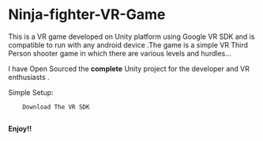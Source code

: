 # Ninja-fighter-VR-Game
This is a VR game developed on Unity platform using Google VR SDK and is compatible to run with any android device .The game is a simple VR Third Person shooter game in which there are various levels and hurdles...



I have Open Sourced the **complete** Unity project for the developer and VR enthusiasts .


Simple Setup:
   ```
       Download The VR SDK
      
   ```
   







**Enjoy!!**
